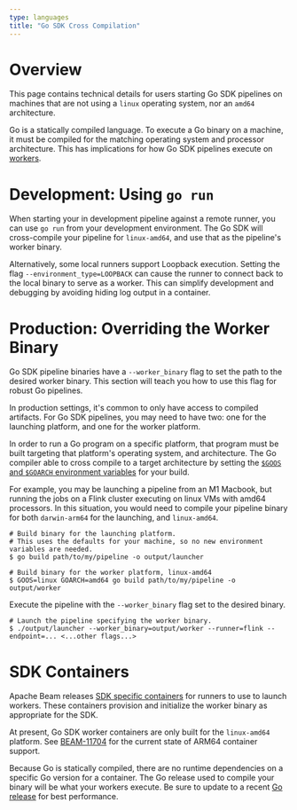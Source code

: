 ```yaml
---
type: languages
title: "Go SDK Cross Compilation"
---
```

<!--
Licensed under the Apache License, Version 2.0 (the "License");
you may not use this file except in compliance with the License.
You may obtain a copy of the License at

http://www.apache.org/licenses/LICENSE-2.0

Unless required by applicable law or agreed to in writing, software
distributed under the License is distributed on an "AS IS" BASIS,
WITHOUT WARRANTIES OR CONDITIONS OF ANY KIND, either express or implied.
See the License for the specific language governing permissions and
limitations under the License.
-->

# Overview

This page contains technical details for users starting Go SDK pipelines on machines that are not using a `linux` operating system, nor an `amd64` architecture.

Go is a statically compiled language.
To execute a Go binary on a machine, it must be compiled for the matching operating system and processor architecture.
This has implications for how Go SDK pipelines execute on [workers](/documentation/glossary/#worker).

# Development: Using `go run`

When starting your in development pipeline against a remote runner, you can use `go run` from your development environment.
The Go SDK will cross-compile your pipeline for `linux-amd64`, and use that as the pipeline's worker binary.

Alternatively, some local runners support Loopback execution.
Setting the flag `--environment_type=LOOPBACK` can cause the runner to connect back to the local binary to serve as a worker.
This can simplify development and debugging by avoiding hiding log output in a container.

# Production: Overriding the Worker Binary

Go SDK pipeline binaries have a `--worker_binary` flag to set the path to the desired worker binary.
This section will teach you how to use this flag for robust Go pipelines.

In production settings, it's common to only have access to compiled artifacts.
For Go SDK pipelines, you may need to have two: one for the launching platform, and one for the worker platform.

In order to run a Go program on a specific platform, that program must be built targeting that platform's operating system, and architecture.
The Go compiler able to cross compile to a target architecture by setting the [`$GOOS` and `$GOARCH` environment variables](https://go.dev/doc/install/source#environment) for your build.

For example, you may be launching a pipeline from an M1 Macbook, but running the jobs on a Flink cluster executing on linux VMs with amd64 processors.
In this situation, you would need to compile your pipeline binary for both `darwin-arm64` for the launching, and `linux-amd64`.

```
# Build binary for the launching platform.
# This uses the defaults for your machine, so no new environment variables are needed.
$ go build path/to/my/pipeline -o output/launcher

# Build binary for the worker platform, linux-amd64
$ GOOS=linux GOARCH=amd64 go build path/to/my/pipeline -o output/worker
```

Execute the pipeline with the `--worker_binary` flag set to the desired binary.

```
# Launch the pipeline specifying the worker binary.
$ ./output/launcher --worker_binary=output/worker --runner=flink --endpoint=... <...other flags...>
```

# SDK Containers

Apache Beam releases [SDK specific containers](documentation/runtime/environments/) for runners to use to launch workers.
These containers provision and initialize the worker binary as appropriate for the SDK.

At present, Go SDK worker containers are only built for the `linux-amd64` platform.
See [BEAM-11704](https://issues.apache.org/jira/browse/BEAM-11704) for the current state of ARM64 container support.

Because Go is statically compiled, there are no runtime dependencies on a specific Go version for a container.
The Go release used to compile your binary will be what your workers execute.
Be sure to update to a recent [Go release](https://go.dev/doc/devel/release) for best performance.

